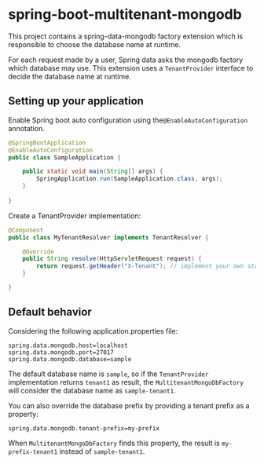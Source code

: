 # spring-boot-multitenant-mongodb

This project contains a spring-data-mongodb factory extension which is responsible to choose the database name at runtime.

For each request made by a user, Spring data asks the mongodb factory which database may use. This extension uses a `TenantProvider` interface to decide the database name at runtime.


## Setting up your application

Enable Spring boot auto configuration using the`@EnableAutoConfiguration` annotation.

```java
@SpringBootApplication
@EnableAutoConfiguration
public class SampleApplication {

    public static void main(String[] args) {
        SpringApplication.run(SampleApplication.class, args);
    }
    
}
```

Create a TenantProvider implementation:

```java
@Component
public class MyTenantResolver implements TenantResolver {

    @Override
    public String resolve(HttpServletRequest request) {
        return request.getHeader("X-Tenant"); // implement your own strategy
    }

}
```

## Default behavior

Considering the following application.properties file:
```properties
spring.data.mongodb.host=localhost
spring.data.mongodb.port=27017
spring.data.mongodb.database=sample
```

The default database name is `sample`, so if the `TenantProvider` implementation returns `tenant1` as result, the `MultitenantMongoDbFactory` will consider the database name as `sample-tenant1`.

You can also override the database prefix by  providing a tenant prefix as a  property:

```properties
spring.data.mongodb.tenant-prefix=my-prefix
```

When `MultitenantMongoDbFactory` finds this property, the result is `my-prefix-tenant1` instead of `sample-tenant1`.

